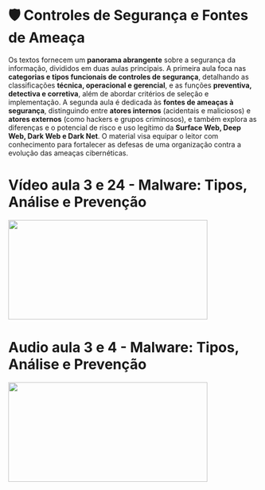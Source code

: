# 🛡️ Controles de Segurança e Fontes de Ameaça

Os textos fornecem um **panorama abrangente** sobre a segurança da informação, divididos em duas aulas principais. A primeira aula foca nas **categorias e tipos funcionais de controles de segurança**, detalhando as classificações **técnica, operacional e gerencial**, e as funções **preventiva, detectiva e corretiva**, além de abordar critérios de seleção e implementação. A segunda aula é dedicada às **fontes de ameaças à segurança**, distinguindo entre **atores internos** (acidentais e maliciosos) e **atores externos** (como hackers e grupos criminosos), e também explora as diferenças e o potencial de risco e uso legítimo da **Surface Web, Deep Web, Dark Web e Dark Net**. O material visa equipar o leitor com conhecimento para fortalecer as defesas de uma organização contra a evolução das ameaças cibernéticas.

# Vídeo aula 3 e 24 - Malware: Tipos, Análise e Prevenção
<a href="https://youtu.be/aMHD4LqReBw">
  <img src="https://media.discordapp.net/attachments/1085266518151016468/1432838967715303545/image.png?ex=690282c6&is=69013146&hm=787d07932c0161cabe2ec30a21949e6034fe0506f8d3d5591f2f0cb65a65db12&=&format=webp" width="400" height="200" />
</a>

# Audio aula 3 e 4 - Malware: Tipos, Análise e Prevenção
<a href="https://open.spotify.com/episode/2CQe0MZpu5GO8qSUHoLM5u?si=HGfWdVoJTXW1VAH0EFui_w">
  <img src="https://media.discordapp.net/attachments/1085266518151016468/1432838967715303545/image.png?ex=690282c6&is=69013146&hm=787d07932c0161cabe2ec30a21949e6034fe0506f8d3d5591f2f0cb65a65db12&=&format=webp" width="400" height="200" />
</a>
